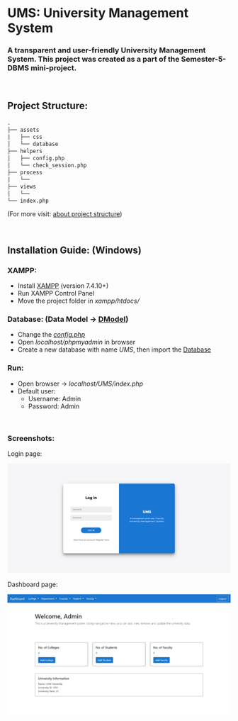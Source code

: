 # UMS: University Management System

### A transparent and user-friendly University Management System. This project was created as a part of the Semester-5-DBMS mini-project.

<br/>

## Project Structure: 
```
.
├── assets
|   ├── css
│   └── database
├── helpers
│   ├── config.php
│   └── check_session.php
├── process
|   └── 
├── views
│   └── 
└── index.php

```

(For more visit: [about project structure](https://codeburst.io/how-to-maintain-core-php-projects-594721858cad "Maintain core PHP projects"))

<br/>

## Installation Guide: (Windows)

### XAMPP: 
- Install [XAMPP](https://www.apachefriends.org/index.html "XAMPP") (version 7.4.10+)
- Run XAMPP Control Panel
- Move the project folder in *xampp/htdocs/*


### Database: (Data Model -> [DModel](assets/dmodel/dmodel.pdf))
- Change the [*config.php*](helpers/config.php) 
- Open *localhost/phpmyadmin* in browser
- Create a new database with name *UMS*, then import the [Database](assets/database/ums.sql) 

### Run:
- Open browser -> *localhost/UMS/index.php*
- Default user:
    - Username: Admin
    - Password: Admin

<br/>

### Screenshots:
Login page:

![login_page](assets/screenshots/Login.png "login.png")

Dashboard page:

![dashboard_page](assets/screenshots/dashboard.jpg "dashboard.jpg")








